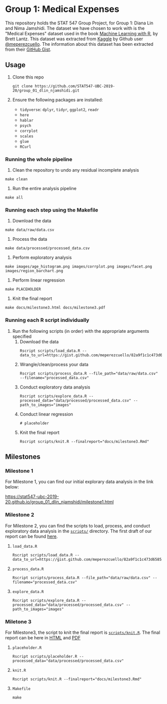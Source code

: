 # Group 1: Medical Expenses

This repository holds the STAT 547 Group Project, for Group 1: Diana Lin and Nima Jamshidi. The dataset we have chosen to work with is the "Medical Expenses" dataset used in the book [Machine Learning with R](https://www.amazon.com/Machine-Learning-R-Brett-Lantz/dp/1782162143), by Brett Lantz. This dataset was extracted from [Kaggle](https://www.kaggle.com/mirichoi0218/insurance/home) by Github user [\@meperezcuello](https://gist.github.com/meperezcuello). The information about this dataset has been extracted from their [GitHub Gist](https://gist.github.com/meperezcuello/82a9f1c1c473d6585e750ad2e3c05a41).

## Usage

1. Clone this repo
    ```
    git clone https://github.com/STAT547-UBC-2019-20/group_01_dlin_njamshidi.git
    ```

1. Ensure the following packages are installed:
    - `tidyverse`: `dplyr`, `tidyr`, `ggplot2`, `readr`
    - `here`
    - `hablar`
    - `psych`
    - `corrplot`
    - `scales`
    - `glue`
    - `RCurl`
    
### Running the whole pipeline

1. Clean the repository to undo any residual incomplete analysis
  ```
  make clean
  ```
  
1. Run the entire analysis pipeline
  ```
  make all
  ```
  
### Running each step using the Makefile

1. Download the data
  ```
  make data/raw/data.csv
  ```
1. Process the data
  ```
  make data/processed/processed_data.csv
  ```
1. Perform exploratory analysis
  ```
  make images/age_histogram.png images/corrplot.png images/facet.png images/region_barchart.png
  ```
1. Perform linear regression
  ```
  make PLACEHOLDER
  ```
1. Knit the final report
  ```
  make docs/milestone3.html docs/milestone3.pdf
  ```
  
### Running each R script individually

1. Run the following scripts (in order) with the appropriate arguments specified
    1. Download the data
        ```
        Rscript scripts/load_data.R --data_to_url=https://gist.github.com/meperezcuello/82a9f1c1c473d6585e750ad2e3c05a41/raw/d42d226d0dd64e7f5395a0eec1b9190a10edbc03/Medical_Cost.csv
        ```
    1. Wrangle/clean/process your data 
        ```
        Rscript scripts/process_data.R --file_path="data/raw/data.csv" --filename="processed_data.csv"
        ```
    1. Conduct exploratory data analysis
        ```
        Rscript scripts/explore_data.R --processed_data="data/processed/processed_data.csv" --path_to_images="images"
        ```
    1. Conduct linear regression
        ```
        # placeholder
        ```
    1. Knit the final report
        ```
        Rscript scripts/knit.R --finalreport="docs/milestone3.Rmd"
        ```

## Milestones

### Milestone 1

For Milestone 1, you can find our initial explorary data analysis in the link below:

https://stat547-ubc-2019-20.github.io/group_01_dlin_njamshidi/milestone1.html

### Milestone 2

For Milestone 2, you can find the scripts to load, process, and conduct exploratory data analysis in the [`scripts/`](scripts/) directory. The first draft of our report can be found [here](https://stat547-ubc-2019-20.github.io/group_01_dlin_njamshidi/milestone2.html).

1. `load_data.R`
    ```
    Rscript scripts/load_data.R --data_to_url=https://gist.github.com/meperezcuello/82a9f1c1c473d6585e750ad2e3c05a41/raw/d42d226d0dd64e7f5395a0eec1b9190a10edbc03/Medical_Cost.csv
    ```

1. `process_data.R`
    ```
    Rscript scripts/process_data.R --file_path="data/raw/data.csv" --filename="processed_data.csv"
    ```

1. `explore_data.R`
    ```
    Rscript scripts/explore_data.R --processed_data="data/processed/processed_data.csv" --path_to_images="images"
    ```

### Miletone 3

For Milestone3, the script to knit the final report is [`scripts/knit.R`](scripts/knit.R). The final report can be here in [HTML](docs/milestone3.html) and [PDF](docs/milestone3.pdf)

1. `placeholder.R`
    ```
    Rscript scripts/placeholder.R --processed_data="data/processed/processed_data.csv"
    ```
1. `knit.R`
    ```
    Rscript scripts/knit.R --finalreport="docs/milestone3.Rmd"
    ```
1. `Makefile`
    ```
    make
    ```